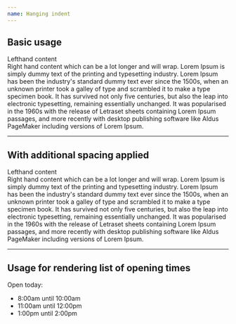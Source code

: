 ```yaml
---
name: Hanging indent
---
```


## Basic usage

<div class="app-hanging-indent">
  <div class="app-hanging-indent__item">Lefthand content</div>
  <div class="app-hanging-indent__content">Right hand content which can be a lot longer and will wrap. Lorem Ipsum is simply dummy text of the printing and typesetting industry. Lorem Ipsum has been the industry's standard dummy text ever since the 1500s, when an unknown printer took a galley of type and scrambled it to make a type specimen book. It has survived not only five centuries, but also the leap into electronic typesetting, remaining essentially unchanged. It was popularised in the 1960s with the release of Letraset sheets containing Lorem Ipsum passages, and more recently with desktop publishing software like Aldus PageMaker including versions of Lorem Ipsum.</div>
</div>

---

## With additional spacing applied

<div class="app-hanging-indent">
  <div class="app-hanging-indent__item">Lefthand content</div>
  <div class="app-hanging-indent__content">Right hand content which can be a lot longer and will wrap. Lorem Ipsum is simply dummy text of the printing and typesetting industry. Lorem Ipsum has been the industry's standard dummy text ever since the 1500s, when an unknown printer took a galley of type and scrambled it to make a type specimen book. It has survived not only five centuries, but also the leap into electronic typesetting, remaining essentially unchanged. It was popularised in the 1960s with the release of Letraset sheets containing Lorem Ipsum passages, and more recently with desktop publishing software like Aldus PageMaker including versions of Lorem Ipsum.</div>
</div>

---

## Usage for rendering list of opening times

<div class="app-hanging-indent">
  <p class="app-hanging-indent__item">Open today:</p>
  <div class="app-hanging-indent__content">
    <ul class="nhsuk-list">
      <li>8:00am until 10:00am</li>
      <li>11:00am until 12:00pm</li>
      <li>1:00pm until 2:00pm</li>
    </ul>
  </div>
</div>
